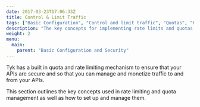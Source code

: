 ```yaml
---
date: 2017-03-23T17:06:33Z
title: Control & Limit Traffic
tags: ["Basic Configuration", "Control and limit traffic", "Quotas", "Rate Limiting"]
description: "The key concepts for implementing rate limits and quotas with Tyk"
weight: 2
menu: 
  main:
    parent: "Basic Configuration and Security"
---
```


Tyk has a built in quota and rate limiting mechanism to ensure that your APIs are secure and so that you can manage and monetize traffic to and from your APIs.

This section outlines the key concepts used in rate limiting and quota management as well as how to set up and manage them.
